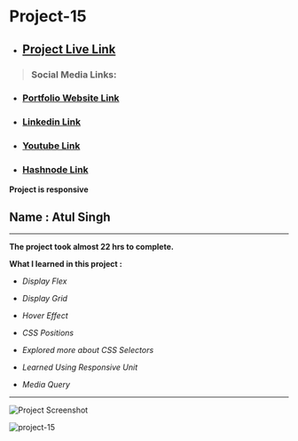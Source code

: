 # Project-15

- ## [Project Live Link](https://ineuron-live-class-project-15.netlify.app/ "Netlify")

> ### Social Media Links:

- ### [Portfolio Website Link](https://www.findcoder.io/u/atulsinghatul)
- ### [Linkedin Link](https://www.linkedin.com/in/atul-singh-082529249/)
- ### [Youtube Link](https://www.youtube.com/channel/UCBNc9Vs9mAFxnAKjzWRqDFQ)
- ### [Hashnode Link](https://atulsinghatul.hashnode.dev/)

**Project is responsive**

## Name : Atul Singh

---

**The project took almost 22 hrs to complete.**

**What I learned in this project :**

- _Display Flex_

- _Display Grid_
- _Hover Effect_
- _CSS Positions_
- _Explored more about CSS Selectors_
- _Learned Using Responsive Unit_
- _Media Query_

---

![Project Screenshot](https://img.shields.io/badge/LiveClass-Project--15-violet)

![project-15](https://user-images.githubusercontent.com/112545072/211537398-2b700eeb-3db0-4380-b1b3-7c023cd07c76.png)
